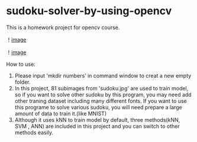 # sudoku-solver-by-using-opencv
This is a homework project for opencv course.

！[image](https://github.com/shabiouyang/sudoku-solver-by-using-opencv/blob/master/image/sudoku.jpg)

！[image](https://github.com/shabiouyang/sudoku-solver-by-using-opencv/blob/master/image/result.jpg)

How to use:
1. Please input 'mkdir numbers' in command window to creat a new empty folder.
2. In this project, 81 subimages from 'sudoku.jpg' are used to train model, so if you want to solve other sudoku by this program, you may need add other traning dataset including many different fonts. If you want to use this programe to solve various sudoku, you will need prepare a large amount of data to train it.(like MNIST)
3. Although it uses kNN to train model by default, three methods(kNN, SVM , ANN) are included in this project and you can switch to other methods easily.
